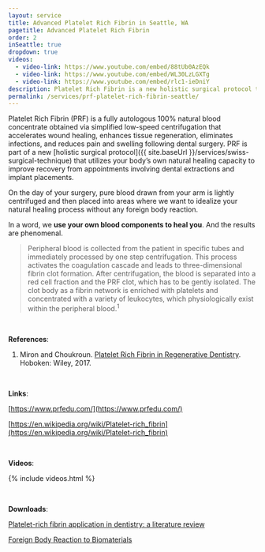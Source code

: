 ```yaml
---
layout: service
title: Advanced Platelet Rich Fibrin in Seattle, WA
pagetitle: Advanced Platelet Rich Fibrin
order: 2
inSeattle: true
dropdown: true
videos:
  - video-link: https://www.youtube.com/embed/88tUb0AzEQk
  - video-link: https://www.youtube.com/embed/WL30LzLGXTg
  - video-link: https://www.youtube.com/embed/rlc1-ieDniY
description: Platelet Rich Fibrin is a new holistic surgical protocol that uses your body's own natural healing. We offer PRF in Seattle, WA. Call @ 206367-6453!
permalink: /services/prf-platelet-rich-fibrin-seattle/
---
```


Platelet Rich Fibrin (PRF) is a fully autologous 100% natural blood concentrate obtained via simplified low-speed centrifugation that accelerates wound healing, enhances tissue regeneration, eliminates infections, and reduces pain and swelling following dental surgery. PRF is part of a new [holistic surgical protocol]({{ site.baseUrl }}/services/swiss-surgical-technique) that utilizes your body’s own natural healing capacity to improve recovery from appointments involving dental extractions and implant placements.


On the day of your surgery, pure blood drawn from your arm is lightly centrifuged and then placed into areas where we want to idealize your natural healing process without any foreign body reaction.


In a word, we **use your own blood components to heal you**. And the results are phenomenal.


<blockquote class="p-3 service-blockquote"> Peripheral blood is collected from the patient in specific tubes and immediately processed by one step centrifugation. This process activates the coagulation cascade and leads to three-dimensional fibrin clot formation. After centrifugation, the blood is separated into a red cell fraction and the PRF clot, which has to be gently isolated. The clot body as a fibrin network is enriched with platelets and concentrated with a variety of leukocytes, which physiologically exist within the peripheral blood.<sup>1</sup></blockquote>

<br/>

__References__:

1. Miron and Choukroun. [Platelet Rich Fibrin in Regenerative Dentistry](https://www.amazon.com/Platelet-Rich-Fibrin-Regenerative-Dentistry/dp/1119406811). Hoboken: Wiley, 2017.

<br/>

__Links__:

[https://www.prfedu.com/](https://www.prfedu.com/)

[https://en.wikipedia.org/wiki/Platelet-rich_fibrin](https://en.wikipedia.org/wiki/Platelet-rich_fibrin)

<br/>

__Videos__:

{% include videos.html %}

<br/>

__Downloads__:

[Platelet-rich fibrin application in dentistry: a literature review](https://drive.google.com/file/d/17QI_cLP6iUEbC8c1fTW9La_qWO34uScP/view?usp=sharing)

[Foreign Body Reaction to Biomaterials](https://drive.google.com/file/d/1jsfZC3tIkyyReNme8OkjZbgLUItxkhxp/view?usp=sharing)


